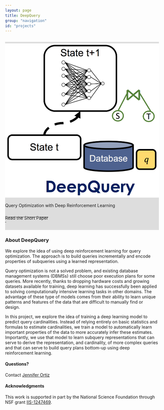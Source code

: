 ```yaml
---
layout: page
title: DeepQuery
group: "navigation"
id: "projects"
---
```


<link href="https://maxcdn.bootstrapcdn.com/bootstrap/3.3.6/css/bootstrap.min.css" rel="stylesheet">

<div class="jumbotron" style="background-image: none; background-color: #ddd; background-size: cover; height: auto; padding: 5px 0 10px 0; margin-top: 2em">
  <img src="../../images/projects/deepQuery.png" alt="Logo" style="width: 40rem" />
  <p>Query Optimization with Deep Reinforcement Learning</p>
  <p>
  	<a class="btn btn-primary btn-lg label-primary" href="ortiz-deem-2018.pdf" role="button" style="width: 220px;"><span style="position: relative; top:10px">Read the Short Paper</span><br/><small>&nbsp;</small></a>
  </p>
</div>

### About DeepQuery
We explore the idea of using deep reinforcement learning for query optimization. The approach is to build queries incrementally and encode properties of subqueries using a learned representation. 

Query optimization is not a solved problem, and existing database management systems (DBMSs) still choose poor execution plans for some queries. More recently, thanks to dropping hardware costs and growing datasets available for training, deep learning has successfully been applied to solving computationally intensive learning tasks in other domains. The advantage of these type of models comes from their ability to learn unique patterns and features of the data that are difficult to manually find or design. 

In this project, we explore the idea of training a deep learning model to predict query cardinalities. Instead of relying entirely on basic statistics and formulas to estimate cardinalities, we train a model to automatically learn important properties of the data to more accurately infer these estimates. Importantly, we use that model to learn subquery representations that can serve to derive the representation, and cardinality, of more complex queries and that can serve to build query plans bottom-up using deep reinforcement learning.

#### Questions?

Contact [Jennifer Ortiz](mailto:jortiz16@cs.washington.edu)

#### Acknowledgments

This work is supported in part by the National Science Foundation
through NSF grant [IIS-1247469](https://www.nsf.gov/awardsearch/showAward?AWD_ID=1247469).

&nbsp;
